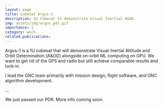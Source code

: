 ```yaml
---
layout: page
title: CubeSat Argus-1
description: 1U Cubesat to demonstrate Visual-Inertial A&OD
img: assets/img/argus_pdr.gif
importance: 1
category: work
related_publications: 
---
```



Argus-1 is a 1U cubesat that will demonstrate Visual-Inertial Attitude and Orbit Determination (A&OD) alongside on-orbit ML computing on GPU. We want to get rid of the GPS and radio but still achieve comparable results and lock-in. 


I lead the GNC team primarily with mission design, flight software, and GNC algorithm development.  

...

We just passed our PDR. More info coming soon.